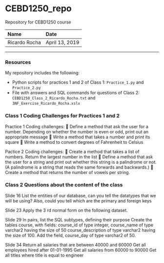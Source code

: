 # CEBD1250_repo
Repository for CEBD1250 course

| Name | Date |
|:-------|:---------------|
|Ricardo Rocha| April 13, 2019|

-----

### Resources
My repository includes the following:

- Python scripts for practices 1 and 2 of Class 1: `Practice_1.py` and `Practice_2.py`
- File with answers and SQL commands for questions of Class 2: `CEBD1250_Class_2_Ricardo_Rocha.txt` and `3NF_Exercise_Ricardo_Rocha.xslx`

### Class 1 Coding Challenges for Practices 1 and 2

Practice 1
Coding challenges:
 Define a method that ask the user for a number.
  Depending on whether the number is even or odd, print out an appropriate message
 Write a method that takes a number and print its square
 Write a method to convert degrees of Fahrenheit to Celsius

Pactice 2
Coding challenges:
 Create a method that takes a list of numbers. Return the largest number in the list
 Define a method that ask the user for a string and print out whether this string is a palindrome or not. (A palindrome is a string that reads the same forwards and backwards.)
 Create a method that returns the number of vowels per string.

### Class 2 Questions about the content of the class 

Slide 16
List the entities of our database, can you tell the datatypes that we will be using? Also, could you tell which are the primary and foreign keys

Slide 23
Apply the 3 rd normal form on the following dataset.

Slide 29
In pairs, list the SQL subtypes, defining their purpose
Create the tables course, with fields:
    course_id of type integer,
    course_name of type varchar2 having the size of 50
    course_description of type varchar2 having the size of 100.
Add the field, course_day of type varchar2 of 50.

Slide 34
Return all salaries that are between 40000 and 60000
Get all employees hired after 01-01-1995
Get all salaries from 60000 to 90000
Get all titles where title is equal to engineer
